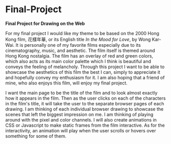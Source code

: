 # Final-Project
**Final Project for Drawing on the Web**

For my final project I would like my theme to be based on the 2000 Hong Kong film, 花樣年華, or its English title *In the Mood for Love*, by Wong Kar-Wai. It is personally one of my favorite films especially due to its cinematography, music, and aesthetic. The film itself is themed around Hong Kong nostalgia. The film has an overlay of red and green colors, which also acts as its main color palette which I think is beautiful and conveys the feeling of melancholy. Through this project I want to be able to showcase the aesthetics of this film the best I can, simply to appreciate it and hopefully convey my enthusiasm for it. I am also hoping that a friend of mine, who also enjoys this film, will enjoy my final project. 

I want the main page to be the title of the film and to look almost exactly how it appears in the film. Then as the user clicks on each of the characters in the film's title, it will take the user to the separate browser pages of each drawing. I am thinking of each individual browser drawing to showcase the scenes that left the biggest impression on me. I am thinking of playing around with the pixel and color channels. I will also create animations in CSS or Javascript to make static frames from the film interactive. As for the interactivity, an animation will play when the user scrolls or hovers over something for some of them.
